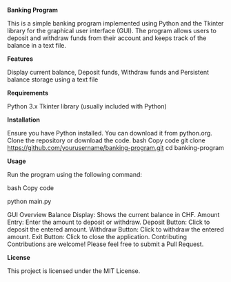 **Banking Program**

This is a simple banking program implemented using Python and the Tkinter library for the graphical user interface (GUI). The program allows users to deposit and withdraw funds from their account and keeps track of the balance in a text file.

**Features**

Display current balance,
Deposit funds,
Withdraw funds and
Persistent balance storage using a text file

**Requirements**

Python 3.x
Tkinter library (usually included with Python)

**Installation**

Ensure you have Python installed. You can download it from python.org.
Clone the repository or download the code.
bash
Copy code
git clone https://github.com/yourusername/banking-program.git
cd banking-program

**Usage**

Run the program using the following command:

bash
Copy code

python main.py

GUI Overview
Balance Display: Shows the current balance in CHF.
Amount Entry: Enter the amount to deposit or withdraw.
Deposit Button: Click to deposit the entered amount.
Withdraw Button: Click to withdraw the entered amount.
Exit Button: Click to close the application.
Contributing
Contributions are welcome! Please feel free to submit a Pull Request.

**License**

This project is licensed under the MIT License.

